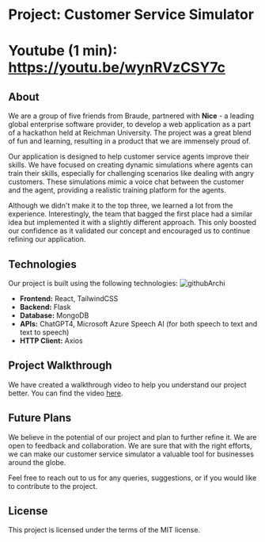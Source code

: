 # Project: Customer Service Simulator
# Youtube (1 min): https://youtu.be/wynRVzCSY7c
## About

We are a group of five friends from Braude, partnered with **Nice** - a leading global enterprise software provider, to develop a web application as a part of a hackathon held at Reichman University. The project was a great blend of fun and learning, resulting in a product that we are immensely proud of.

Our application is designed to help customer service agents improve their skills. We have focused on creating dynamic simulations where agents can train their skills, especially for challenging scenarios like dealing with angry customers. These simulations mimic a voice chat between the customer and the agent, providing a realistic training platform for the agents.

Although we didn't make it to the top three, we learned a lot from the experience. Interestingly, the team that bagged the first place had a similar idea but implemented it with a slightly different approach. This only boosted our confidence as it validated our concept and encouraged us to continue refining our application.

## Technologies

Our project is built using the following technologies:
![githubArchi](https://github.com/HackRU-2023/Hackathon/assets/101135982/0239a2b3-2b15-4df4-bba1-94cbca804ee3)
- **Frontend:** React, TailwindCSS
- **Backend:** Flask
- **Database:** MongoDB
- **APIs:** ChatGPT4, Microsoft Azure Speech AI (for both speech to text and text to speech)
- **HTTP Client:** Axios

## Project Walkthrough

We have created a walkthrough video to help you understand our project better. You can find the video [here](https://youtu.be/wynRVzCSY7c).

## Future Plans

We believe in the potential of our project and plan to further refine it. We are open to feedback and collaboration. We are sure that with the right efforts, we can make our customer service simulator a valuable tool for businesses around the globe.

Feel free to reach out to us for any queries, suggestions, or if you would like to contribute to the project.

## License

This project is licensed under the terms of the MIT license.
